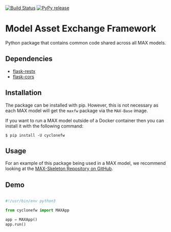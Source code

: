 [![Build Status](https://travis-ci.com/IBM/MAX-Framework.svg?branch=master)](https://travis-ci.com/IBM/MAX-Framework) [![PyPy release](https://img.shields.io/pypi/v/maxfw.svg)](https://pypi.org/project/maxfw/) 

# Model Asset Exchange Framework
 Python package that contains common code shared across all MAX models.

## Dependencies
* [flask-restx](https://pypi.org/project/flask-restx/0.1.1/)
* [flask-cors](https://pypi.org/project/Flask-Cors/)

## Installation

The package can be installed with pip. However, this is not necessary as each MAX
model will get the `maxfw` package via the `MAX-Base` image.

If you want to run a MAX model outside of a Docker container then you can install
it with the following command:

    $ pip install -U cyclonefw

## Usage

For an example of this package being used in a MAX model, we recommend looking at the
[MAX-Skeleton Repository on GitHub](https://github.com/IBM/MAX-Skeleton).

## Demo

```python

#!/usr/bin/env python3

from cyclonefw import MAXApp

app = MAXApp()
app.run()


```